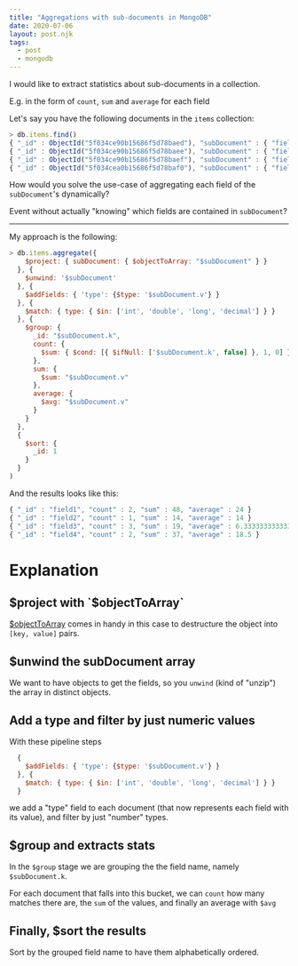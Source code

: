 ```yaml
---
title: "Aggregations with sub-documents in MongoDB"
date: 2020-07-06
layout: post.njk
tags:
  - post
  - mongodb
---
```


I would like to extract statistics about sub-documents in a collection.

E.g. in the form of `count`, `sum` and `average` for each field

Let's say you have the following documents in the `items` collection:

```js
> db.items.find()
{ "_id" : ObjectId("5f034ce90b15686f5d78baed"), "subDocument" : { "field1" : 42, "field3" : 10 } }
{ "_id" : ObjectId("5f034ce90b15686f5d78baee"), "subDocument" : { "field2" : 14, "field3" : 6 } }
{ "_id" : ObjectId("5f034ce90b15686f5d78baef"), "subDocument" : { "field1" : 6, "field4" : 11 } }
{ "_id" : ObjectId("5f034cea0b15686f5d78baf0"), "subDocument" : { "field3" : 3, "field4" : 26 } }
```

How would you solve the use-case of aggregating each field of the `subDocument`'s dynamically?

Event without actually "knowing" which fields are contained in `subDocument`?

---

My approach is the following:

```js
> db.items.aggregate({
    $project: { subDocument: { $objectToArray: "$subDocument" } }
  }, {
    $unwind: '$subDocument'
  }, {
    $addFields: { 'type': {$type: '$subDocument.v'} }
  }, {
    $match: { type: { $in: ['int', 'double', 'long', 'decimal'] } }
  }, {
    $group: {
      _id: "$subDocument.k",
      count: {
        $sum: { $cond: [{ $ifNull: ['$subDocument.k', false] }, 1, 0] }
      },
      sum: {
        $sum: "$subDocument.v"
      },
      average: {
        $avg: "$subDocument.v"
      }
    }
  },
  {
    $sort: {
      _id: 1
    }
  }
)
```

And the results looks like this:


```js
{ "_id" : "field1", "count" : 2, "sum" : 48, "average" : 24 }
{ "_id" : "field2", "count" : 1, "sum" : 14, "average" : 14 }
{ "_id" : "field3", "count" : 3, "sum" : 19, "average" : 6.333333333333333 }
{ "_id" : "field4", "count" : 2, "sum" : 37, "average" : 18.5 }
```

# Explanation

## $project with `$objectToArray`

[$objectToArray](https://docs.mongodb.com/manual/reference/operator/aggregation/objectToArray/) comes in handy in this case to destructure the object into `[key, value]` pairs.

## $unwind the subDocument array

We want to have objects to get the fields, so you `unwind` (kind of "unzip") the array in distinct objects.

## Add a type and filter by just numeric values

With these pipeline steps

```js
  {
    $addFields: { 'type': {$type: '$subDocument.v'} }
  }, {
    $match: { type: { $in: ['int', 'double', 'long', 'decimal'] } }
  }
```

we add a "type" field to each document (that now represents each field with its value), and filter by just "number" types.

## $group and extracts stats

In the `$group` stage we are grouping the the field name, namely `$subDocument.k`.

For each document that falls into this bucket, we can `count` how many matches there are, the `sum` of the values, and finally an average with `$avg`

## Finally, $sort the results

Sort by the grouped field name to have them alphabetically ordered.
